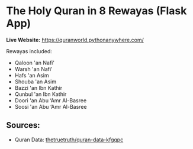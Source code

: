 # The Holy Quran in 8 Rewayas (Flask App)

**Live Website:** https://quranworld.pythonanywhere.com/

Rewayas included:
- Qaloon 'an Nafi'
- Warsh 'an Nafi'
- Hafs 'an Asim
- Shouba 'an Asim
- Bazzi 'an Ibn Kathir</a>
- Qunbul 'an Ibn Kathir 
- Doori 'an Abu ‘Amr Al-Basree</a>
- Soosi 'an Abu ‘Amr Al-Basree</a>
        
## Sources:
- Quran Data: [thetruetruth/quran-data-kfgqpc](https://github.com/thetruetruth/quran-data-kfgqpc)
